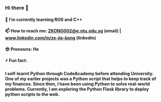 ### Hi there 👋

#### 🤖 I’m currently learning ROS and C++
#### 📫 How to reach me: ZKONG002@e.ntu.edu.sg (email) | www.linkedin.com/in/ze-jie-kong (linkedin)
#### 😎 Pronouns: He
#### ⚡ Fun fact: 
#### I self-learnt Python through CodeAcademy before attending University. One of my earlier projects was a Python script that helps to keep track of my finances. Since then, I have been using Python to solve real-world problems. Currently, I am exploring the Python Flask library to deploy python scripts to the web.

<!--
**zejiekong/zejiekong** is a ✨ _special_ ✨ repository because its `README.md` (this file) appears on your GitHub profile.

Here are some ideas to get you started:

- 🔭 I’m currently working on ...
- 🌱 I’m currently learning ...
- 👯 I’m looking to collaborate on ...
- 🤔 I’m looking for help with ...
- 💬 Ask me about ...
- 📫 How to reach me: ...
- 😄 Pronouns: ...
- ⚡ Fun fact: ...
-->
